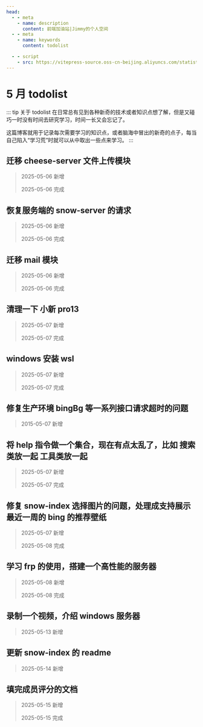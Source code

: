 ```yaml
---
head:
  - - meta
    - name: description
      content: 前端加油站|Jimmy的个人空间
  - - meta
    - name: keywords
      content: todolist

  - - script
    - src: https://vitepress-source.oss-cn-beijing.aliyuncs.com/statistics.js
---
```


# 5 月 todolist

::: tip 关于 todolist
在日常总有见到各种新奇的技术或者知识点想了解，但是又碰巧一时没有时间去研究学习，时间一长又会忘记了。

这篇博客就用于记录每次需要学习的知识点，或者脑海中冒出的新奇的点子，每当自己陷入“学习荒”时就可以从中取出一些点来学习。
:::

## 迁移 cheese-server 文件上传模块

> 2025-05-06 新增
>
> 2025-05-06 完成

## 恢复服务端的 snow-server 的请求

> 2025-05-06 新增
>
> 2025-05-06 完成

## 迁移 mail 模块

> 2025-05-06 新增
>
> 2025-05-06 完成

## 清理一下 小新 pro13

> 2025-05-07 新增
>
> 2025-05-07 完成

## windows 安装 wsl

> 2025-05-07 新增
>
> 2025-05-07 完成

## 修复生产环境 bingBg 等一系列接口请求超时的问题

> 2015-05-07 新增

## 将 help 指令做一个集合，现在有点太乱了，比如 搜索类放一起 工具类放一起

> 2025-05-07 新增
>
> 2025-05-07 完成

## 修复 snow-index 选择图片的问题，处理成支持展示最近一周的 bing 的推荐壁纸

> 2025-05-07 新增
>
> 2025-05-08 完成

## 学习 frp 的使用，搭建一个高性能的服务器

> 2025-05-08 新增
>
> 2025-05-08 完成

## 录制一个视频，介绍 windows 服务器

> 2025-05-13 新增

## 更新 snow-index 的 readme

> 2025-05-14 新增

## 填完成员评分的文档

> 2025-05-15 新增
>
> 2025-05-15 完成

